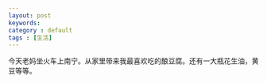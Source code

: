 ```yaml
---
layout: post
keywords: 
category : default
tags : [生活]
---
```

今天老妈坐火车上南宁。从家里带来我最喜欢吃的酿豆腐。还有一大瓶花生油，黄豆等等。
